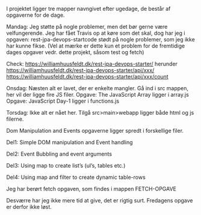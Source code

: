 I projektet ligger tre mapper navngivet efter ugedage, de består af opgaverne for de dage.

Mandag:
Jeg støtte på nogle problemer, men det bør gerne være velfungerende.
Jeg har fået Travis op at køre som det skal, dog har jeg i opgaven: rest-jpa-devops-startcode stødt på nogle problemer, som jeg ikke har kunne fikse. (Vel at mærke er dette kun et problem for de fremtidige dages opgaver vedr. dette projekt, såsom test og fetch)

Check: https://williamhuusfeldt.dk/rest-jpa-devops-starter/
herunder https://williamhuusfeldt.dk/rest-jpa-devops-starter/api/xxx/
        https://williamhuusfeldt.dk/rest-jpa-devops-starter/api/xxx/count


Onsdag:
Næsten alt er lavet, der er enkelte mangler.
Gå ind i src mappen, her vil der ligge fire JS filer.
Opgave: The JavaScript Array ligger i array.js
Opgave: JavaScript Day-1 ligger i functions.js


Torsdag:
Ikke alt er nået her.
Tilgå src>main>webapp ligger både html og js filerne.

Dom Manipulation and Events opgaverne ligger spredt i forskellige filer.

Del1: Simple DOM manipulation and Event handling

Del2: Event Bubbling and event arguments

Del3: Using map to create list’s (ul’s, tables etc.)

Del4: Using map and filter to create dynamic table-rows

Jeg har berørt fetch opgaven, som findes i mappen FETCH-OPGAVE



Desværre har jeg ikke mere tid at give, det er rigtig surt. Fredagens opgave er derfor ikke løst.